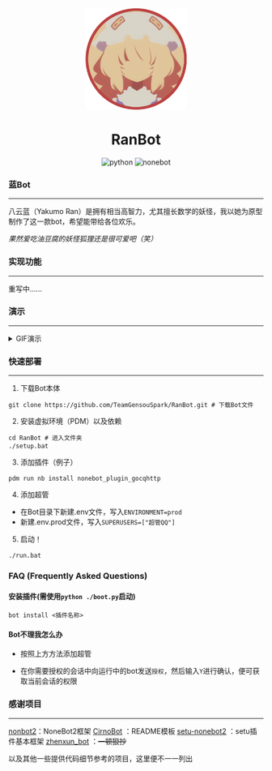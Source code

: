 <div align=center>
  <img width=200 src="doc/image/Avatar.png"  alt="image"/>
  <h1 align="center">RanBot</h1>
</div>
<div align=center>
  <img src="https://img.shields.io/badge/python-3.8+-blue" alt="python">
  <img src="https://img.shields.io/badge/nonebot-2-red" alt="nonebot">
</div>

### 蓝Bot

---

八云蓝（Yakumo Ran）是拥有相当高智力，尤其擅长数学的妖怪，我以她为原型制作了这一款bot，希望能带给各位欢乐。

*果然爱吃油豆腐的妖怪狐狸还是很可爱吧（笑）*

### 实现功能

---

重写中......

### 演示

---

<details>
<summary>GIF演示</summary>

to do

</details>

### 快速部署

---

1. 下载Bot本体

```shell
git clone https://github.com/TeamGensouSpark/RanBot.git # 下载Bot文件
```

2. 安装虚拟环境（PDM）以及依赖

```shell
cd RanBot # 进入文件夹
./setup.bat
```

3. 添加插件（例子）

```shell
pdm run nb install nonebot_plugin_gocqhttp
```

4. 添加超管

+ 在Bot目录下新建.env文件，写入`ENVIRONMENT=prod`
+ 新建.env.prod文件，写入`SUPERUSERS=["超管QQ"]`

5. 启动！

```shell
./run.bat
```

### FAQ (Frequently Asked Questions)

#### 安装插件(需使用`python ./boot.py`启动)

```shell
bot install <插件名称>
```

#### Bot不理我怎么办

+ 按照上方方法添加超管

+ 在你需要授权的会话中向运行中的bot发送`授权`，然后输入`Y`进行确认，便可获取当前会话的权限

### 感谢项目

---

[nonbot2](https://github.com/nonebot/nonebot2)：NoneBot2框架
[CirnoBot](https://github.com/summerkirakira/CirnoBot) ：README模板
[setu-nonebot2](https://github.com/yuban10703/setu-nonebot2) ：setu插件基本框架
[zhenxun_bot](https://github.com/HibiKier/zhenxun_bot) ：~~一顿狠抄~~

以及其他一些提供代码细节参考的项目，这里便不一一列出
